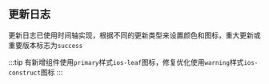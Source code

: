 ## 更新日志

更新日志已使用时间轴实现，根据不同的更新类型来设置颜色和图标，重大更新或重要版本标志为`success`

:::tip
有新增组件使用`primary`样式`ios-leaf`图标，修复优化使用`warning`样式`ios-construct`图标
:::

<template>
<div class="doc-update">
    <b-timeline>
      <b-timeline-item color="primary">
        <b-icon name="ios-leaf" slot="dot" size="20"></b-icon>
        <p class="version">2.3.3</p>
        <p class="time">2019-10-30</p>
        <p class="content">返回顶部滚动组件，支持普通div盒子</p>
      </b-timeline-item>
      <b-timeline-item color="primary">
        <b-icon name="ios-leaf" slot="dot" size="20"></b-icon>
        <p class="version">2.3.2</p>
        <p class="time">2019-10-30</p>
        <p class="content">优化container组件顶部底部宽度配置</p>
        <p class="content">优化样式</p>
      </b-timeline-item>
      <b-timeline-item color="primary">
        <b-icon name="ios-leaf" slot="dot" size="20"></b-icon>
        <p class="version">2.3.1</p>
        <p class="time">2019-10-26</p>
        <p class="content">优化文档和打包配置</p>
        <p class="content">优化工程目录结构</p>
        <p class="content">修复input-number输入框样式</p>
      </b-timeline-item>
      <b-timeline-item color="primary">
        <b-icon name="ios-leaf" slot="dot" size="20"></b-icon>
        <p class="version">2.3.0</p>
        <p class="time">2019-10-26</p>
        <p class="content">重构项目构建工具，重新打包整理文档</p>
        <p class="content">修复部分样式</p>
      </b-timeline-item>
      <b-timeline-item color="primary">
        <b-icon name="ios-leaf" slot="dot" size="20"></b-icon>
        <p class="version">2.1.2</p>
        <p class="time">2019-9-5</p>
        <p class="content">新增图钉固定组件</p>
        <p class="content">新增锚点导航组件</p>
        <p class="content">优化输入框清除图标的垂直居中显示</p>
      </b-timeline-item>
      <b-timeline-item color="primary">
        <b-icon name="ios-leaf" slot="dot" size="20"></b-icon>
        <p class="version">2.1.1</p>
        <p class="time">2019-9-3</p>
        <p class="content">新增级联选择框组件</p>
        <p class="content">更新级联选择表单验证示例</p>
        <p class="content">优化message显示圆角问题</p>
      </b-timeline-item>
      <b-timeline-item color="success">
        <b-icon name="ios-trophy" slot="dot" size="20"></b-icon>
        <p class="version">2.1.0 Full 42 Components</p>
        <p class="time">2019-8-29</p>
        <p class="content">新增上传组件</p>
        <p class="content">新增日期选择组件</p>
        <p class="content">新增时间选择组件</p>
        <p class="content">新增时间轴组件</p>
        <p class="content">实现扩展时间和日期选择器的form表单校验，并编写相应的api</p>
        <p class="content">树结构新增一个'lock-select'属性用于锁定树菜单选中</p>
        <p class="content">重构文档更新日志，采用时间轴形式显示</p>
      </b-timeline-item>
      <b-timeline-item color="warning">
        <b-icon name="ios-construct" slot="dot" size="20"></b-icon>
        <p class="version">2.0.4</p>
        <p class="time">2019-8-26</p>
        <p class="content">修复菜单栏下拉后图标的错位问题</p>
      </b-timeline-item>
      <b-timeline-item color="warning">
        <b-icon name="ios-construct" slot="dot" size="20"></b-icon>
        <p class="version">2.0.3</p>
        <p class="time">2019-8-23</p>
        <p class="content">修复tag标签页的背景颜色为透明</p>
        <p class="content">调整文本输入框禁用样式，调整数字输入框的上下箭头显示</p>
        <p class="content">菜单文档和table文档更新api记录</p>
      </b-timeline-item>
      <b-timeline-item color="primary">
        <b-icon name="ios-paper" slot="dot" size="20"></b-icon>
        <p class="version">2.0.2</p>
        <p class="time">2019-7-27</p>
        <p class="content">更新文档api地址</p>
      </b-timeline-item>
      <b-timeline-item color="warning">
        <b-icon name="ios-construct" slot="dot" size="20"></b-icon>
        <p class="version">2.0.1</p>
        <p class="time">2019-7-25</p>
        <p class="content">修复菜单栏下拉框样式</p>
        <p class="content">修改部分文档说明</p>
      </b-timeline-item>
      <b-timeline-item color="primary">
        <b-icon name="ios-leaf" slot="dot" size="20"></b-icon>
        <p class="version">2.0.0 full edition</p>
        <p class="time">2019-7-25</p>
        <p class="content">新增表格组件</p>
        <p class="content">新增菜单组件</p>
        <p class="content">优化部分样式显示</p>
        <p class="content">优化message扩大显示</p>
      </b-timeline-item>
      <b-timeline-item color="primary">
        <b-icon name="ios-leaf" slot="dot" size="20"></b-icon>
        <p class="version">1.5.0</p>
        <p class="time">2019-7-24</p>
        <p class="content">新增滚动容器组件Container</p>
        <p class="content">新增Dropdown下拉菜单</p>
        <p class="content">新增select下拉选择器</p>
        <p class="content">新增page分页组件</p>
        <p class="content">新增Tree树结构菜单</p>
        <p class="content">优化文档、修复部分样式问题</p>
      </b-timeline-item>
      <b-timeline-item color="warning">
        <b-icon name="ios-construct" slot="dot" size="20"></b-icon>
        <p class="version">1.4.6</p>
        <p class="time">2019-7-14</p>
        <p class="content">添加基础form及校验功能</p>
        <p class="content">优化按钮大小</p>
        <p class="content">优化滚动条，增加一直显示和样式修改。</p>
        <p class="content">优化首屏加载，评分组件样式，form-item面包屑等颜色值</p>
      </b-timeline-item>
      <b-timeline-item color="primary">
        <b-icon name="ios-leaf" slot="dot" size="20"></b-icon>
        <p class="version">1.4.3</p>
        <p class="time">2019-5-9</p>
        <p class="content">新增rate评分组件</p>
        <p class="content">新增单选框组件</p>
        <p class="content">新增多选框组件</p>
        <p class="content">新增开关组件</p>
        <p class="content">新增数字输入组件</p>
        <p class="content">新增tooltip提示组件</p>
        <p class="content">优化左侧组件次序，优化打印输出功能</p>
        <p class="content">优化tooltip样式，优化代码和doc结构</p>
      </b-timeline-item>
      <b-timeline-item color="primary">
        <b-icon name="ios-leaf" slot="dot" size="20"></b-icon>
        <p class="version">1.3.8</p>
        <p class="time">2019-4-30</p>
        <p class="content">新增input基础输入框</p>
        <p class="content">新增面包屑</p>
        <p class="content">新增徽标</p>
        <p class="content">新增全局message提示功能</p>
        <p class="content">新增动态模态框</p>
        <p class="content">新增collapse展开伸缩组件</p>
        <p class="content">新增展开伸缩公共样式</p>
      </b-timeline-item>  
      <b-timeline-item color="primary">
        <b-icon name="ios-leaf" slot="dot" size="20"></b-icon>
        <p class="version">1.3.5</p>
        <p class="time">2019-4-26</p>
        <p class="content">新增tag标签</p>
        <p class="content">新增circle进度环组件</p>
        <p class="content">新增alert组件</p>
        <p class="content">新增progressbar组件</p>
        <p class="content">新增loading组件和loadingBar组件</p>
        <p class="content">修改部分样式bug，添加几个图标资源</p>
        <p class="content">编写内置过渡动画的文档</p>
        <p class="content">修复icon-loading加载动画功能</p>
        <p class="content">加入开原协议</p>
        <p class="content">重构图标来源，重新编写引入图标组件，优化返回顶部组件。</p>
      </b-timeline-item>  
      <b-timeline-item color="warning">
        <b-icon name="ios-construct" slot="dot" size="20"></b-icon>
        <p class="version">1.2.3</p>
        <p class="time">2019-4-22</p>
        <p class="content">微调按钮样式</p>
        <p class="content">修复模态框和抽屉的样式前缀</p>
        <p class="content">抽屉组件添加参数说明，按钮样式调整</p>
      </b-timeline-item>  
      <b-timeline-item color="primary">
        <b-icon name="ios-leaf" slot="dot" size="20"></b-icon>
        <p class="version">1.2.0</p>
        <p class="time">2019-4-22</p>
        <p class="content">新增模态框组件</p>
        <p class="content">新增抽屉组件</p>
        <p class="content">重新布局文档样式</p>
      </b-timeline-item>  
      <b-timeline-item color="danger">
        <b-icon name="ios-leaf" slot="dot" size="20"></b-icon>
        <p class="version">1.0.0</p>
        <p class="time">2019-4-12</p>
        <p class="content">项目初始化，配置实例文档生成</p>
        <p class="content">新增一个按钮组件</p>
        <p class="content">新增一个返回组件</p>
        <p class="content">重构一下样式的引用路径问题</p>
        <p class="content">npm发布，添加源码引用</p>
      </b-timeline-item>  
    </b-timeline>
</div>
</template>
